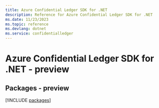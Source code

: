 ```yaml
---
title: Azure Confidential Ledger SDK for .NET
description: Reference for Azure Confidential Ledger SDK for .NET
ms.date: 11/23/2023
ms.topic: reference
ms.devlang: dotnet
ms.service: confidentialledger
---
```

# Azure Confidential Ledger SDK for .NET - preview
## Packages - preview
[!INCLUDE [packages](confidential-ledger-index.md)]